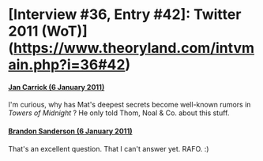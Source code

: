 # [Interview #36, Entry #42]: Twitter 2011 (WoT)](https://www.theoryland.com/intvmain.php?i=36#42)

#### [Jan Carrick (6 January 2011)](http://twitter.com/Boethius32/status/22942790891610113)

I'm curious, why has Mat's deepest secrets become well-known rumors in
*Towers of Midnight*
? He only told Thom, Noal & Co. about this stuff.

#### [Brandon Sanderson (6 January 2011)](http://twitter.com/BrandSanderson/status/23103868049035264)

That's an excellent question. That I can't answer yet. RAFO. :)

